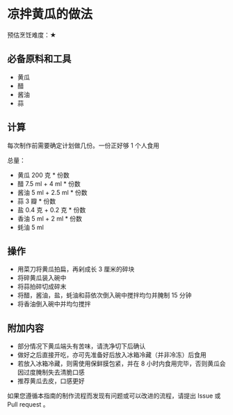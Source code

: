 # 凉拌黄瓜的做法

预估烹饪难度：★

## 必备原料和工具

* 黄瓜
* 醋
* 酱油
* 蒜

## 计算

每次制作前需要确定计划做几份。一份正好够 1 个人食用

总量：

* 黄瓜 200 克  * 份数
* 醋 7.5 ml + 4 ml * 份数
* 酱油 5 ml + 2.5 ml * 份数
* 蒜 3 瓣 * 份数
* 盐 0.4 克 + 0.2 克 * 份数
* 香油 5 ml + 2 ml * 份数
* 蚝油 5 ml

## 操作

* 用菜刀将黄瓜拍扁，再剁成长 3 厘米的碎块
* 将碎黄瓜装入碗中
* 将蒜拍碎切成碎末
* 将醋，酱油，盐，蚝油和蒜依次倒入碗中搅拌均匀并腌制 15 分钟
* 将香油倒入碗中并均匀搅拌

## 附加内容

* 部分情况下黄瓜端头有苦味，请洗净切下后确认
* 做好之后直接开吃，亦可先准备好后放入冰箱冷藏（并非冷冻）后食用
* 若放入冰箱冷藏，则需使用保鲜膜包紧，并在 8 小时内食用完毕，否则黄瓜会因过度腌制失去清脆口感
* 推荐黄瓜去皮，口感更好

如果您遵循本指南的制作流程而发现有问题或可以改进的流程，请提出 Issue 或 Pull request 。
